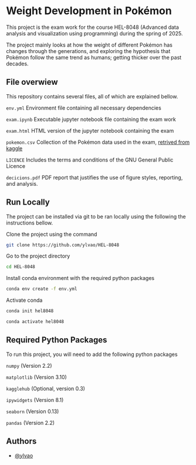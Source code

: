 
# Weight Development in Pokémon

This project is the exam work for the course HEL-8048 (Advanced data analysis and visualization using programming) during the spring of 2025. 

The project mainly looks at how the weight of different Pokémon has changes through the generations, and exploring the hypothesis that Pokémon follow the same trend as humans; getting thicker over the past decades.

## File overwiew

This repository contains several files, all of which are explained bellow.

`env.yml` Environment file containing all necessary dependencies

`exam.ipynb` Executable jupyter notebook file containing the exam work

`exam.html` HTML version of the jupyter notebook containing the exam

`pokemon.csv` Collection of the Pokémon data used in the exam, [retrived from kaggle](https://www.kaggle.com/datasets/rounakbanik/pokemon?resource=download)

`LICENCE` Includes the terms and conditions of the GNU General Public Licence

`decicions.pdf` PDF report that justifies the use of figure styles, reporting, and analysis.

## Run Locally

The project can be installed via git to be ran locally using the following the instructions bellow.

Clone the project using the command

```bash
git clone https://github.com/ylvao/HEL-8048
```

Go to the project directory

```bash
cd HEL-8048
```

Install conda environment with the required python packages

```bash
conda env create -f env.yml
```

Activate conda 
```bash
conda init hel8048
```

```bash
conda activate hel8048
```

## Required Python Packages

To run this project, you will need to add the following python packages

`numpy` (Version 2.2)

`matplotlib` (Version 3.10)

`kagglehub` (Optional, version 0.3)

`ipywidgets` (Version 8.1)

`seaborn` (Version 0.13)

`pandas` (Version 2.2)


## Authors

- [@ylvao](https://www.github.com/ylvao)

